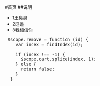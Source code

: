 #首页
##说明
* 1王臭臭
* 2逗逼
* 3我相信你
<pre>
 $scope.remove = function (id) {
    var index = findIndex(id);

    if (index !== -1) {
      $scope.cart.splice(index, 1);
    } else {
      return false;
    }
  }
<code>

